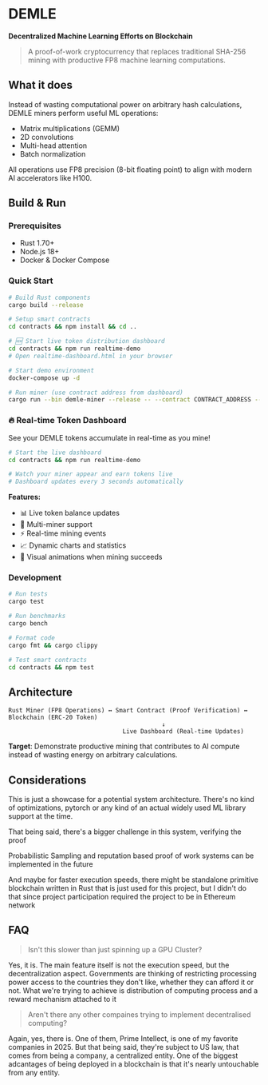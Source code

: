 # DEMLE
**Decentralized Machine Learning Efforts on Blockchain**

> A proof-of-work cryptocurrency that replaces traditional SHA-256 mining with productive FP8 machine learning computations.

## What it does

Instead of wasting computational power on arbitrary hash calculations, DEMLE miners perform useful ML operations:
- Matrix multiplications (GEMM)
- 2D convolutions 
- Multi-head attention
- Batch normalization

All operations use FP8 precision (8-bit floating point) to align with modern AI accelerators like H100.

## Build & Run

### Prerequisites
- Rust 1.70+
- Node.js 18+
- Docker & Docker Compose

### Quick Start
```bash
# Build Rust components
cargo build --release

# Setup smart contracts
cd contracts && npm install && cd ..

# 🆕 Start live token distribution dashboard
cd contracts && npm run realtime-demo
# Open realtime-dashboard.html in your browser

# Start demo environment
docker-compose up -d

# Run miner (use contract address from dashboard)
cargo run --bin demle-miner --release -- --contract CONTRACT_ADDRESS --rpc http://localhost:8545
```

### 🔥 Real-time Token Dashboard

See your DEMLE tokens accumulate in real-time as you mine!

```bash
# Start the live dashboard
cd contracts && npm run realtime-demo

# Watch your miner appear and earn tokens live
# Dashboard updates every 3 seconds automatically
```

**Features:**
- 📊 Live token balance updates
- 👥 Multi-miner support  
- ⚡ Real-time mining events
- 📈 Dynamic charts and statistics
- 🎨 Visual animations when mining succeeds

### Development
```bash
# Run tests
cargo test

# Run benchmarks
cargo bench

# Format code
cargo fmt && cargo clippy

# Test smart contracts
cd contracts && npm test
```

## Architecture

```
Rust Miner (FP8 Operations) ↔ Smart Contract (Proof Verification) ↔ Blockchain (ERC-20 Token)
                                           ↓
                                Live Dashboard (Real-time Updates)
```

**Target**: Demonstrate productive mining that contributes to AI compute instead of wasting energy on arbitrary calculations.

## Considerations

This is just a showcase for a potential system architecture. There's no kind of optimizations, pytorch or any kind of an actual widely used ML library support at the time.

That being said, there's a bigger challenge in this system, verifying the proof

Probabilistic Sampling and reputation based proof of work systems can be implemented in the future

And maybe for faster execution speeds, there might be standalone primitive blockchain written in Rust that is just used for this project, but I didn't do that since project participation required the project to be in Ethereum network

## FAQ

>Isn't this slower than just spinning up a GPU Cluster?

Yes, it is. The main feature itself is not the execution speed, but the decentralization aspect. Governments are thinking of restricting processing power access to the countries they don't like, whether they can afford it or not. What we're trying to achieve is distribution of computing process and a reward mechanism attached to it

>Aren't there any other compaines trying to implement decentralised computing?

Again, yes, there is. One of them, Prime Intellect, is one of my favorite companies in 2025. But that being said, they're subject to US law, that comes from being a company, a centralized entity. One of the biggest adcantages of being deployed in a blockchain is that it's nearly untouchable from any entity.

